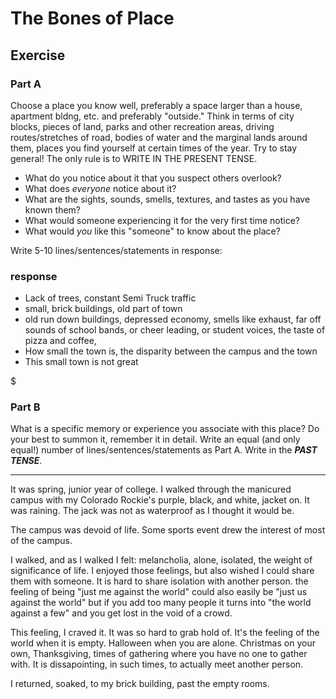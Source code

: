 # The Bones of Place

## Exercise

### Part A

Choose a place you know well, preferably a space larger than a house, apartment bldng, etc. and preferably "outside." Think in terms of city blocks, pieces of land, parks and other recreation areas, driving routes/stretches of road, bodies of water and the marginal lands around them, places you find yourself at certain times of the year. Try to stay general! The only rule is to WRITE IN THE PRESENT TENSE.

- What do you notice about it that you suspect others overlook?
- What does *everyone* notice about it?
- What are the sights, sounds, smells, textures, and tastes as you have known them?
- What would someone experiencing it for the very first time notice?
- What would *you* like this "someone" to know about the place?

Write 5-10 lines/sentences/statements in response:

### response

- Lack of trees, constant Semi Truck traffic
- small, brick buildings, old part of town
- old run down buildings, depressed economy, smells like exhaust, far off sounds of school bands, or cheer leading, or student voices, the taste of pizza and coffee, 
- How small the town is, the disparity between the campus and the town
- This small town is not great

$

### Part B

What is a specific memory or experience you associate with this place? Do your best to summon it, remember it in detail. Write an equal (and only equal!) number of lines/sentences/statements as Part A. Write in the ***PAST TENSE***.

- - -
It was spring, junior year of college.  I walked through the manicured campus with my Colorado Rockie's purple, black, and white, jacket on. It was raining. The jack was not as waterproof as I thought it would be.

The campus was devoid of life. Some sports event drew the interest of most of the campus.

I walked, and as I walked I felt: melancholia, alone, isolated, the weight of significance of life.
I enjoyed those feelings, but also wished I could share them with someone. It is hard to share isolation with another person.
the feeling of being "just me against the world" could also easily be "just us against the world" but if you add too many people it turns into "the world against a few" and you get lost in the void of a crowd.

This feeling, I craved it. It was so hard to grab hold of.  It's the feeling of the world when it is empty. Halloween when you are alone. Christmas on your own, Thanksgiving, times of gathering where you have no one to gather with.  It is dissapointing, in such times, to actually meet another person.

I returned, soaked, to my brick building, past the empty rooms.
